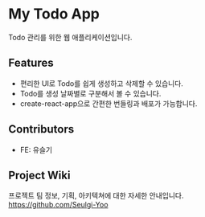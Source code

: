 # My Todo App

Todo 관리를 위한 웹 애플리케이션입니다.

## Features

- 편리한 UI로 Todo를 쉽게 생성하고 삭제할 수 있습니다.
- Todo를 생성 날짜별로 구분해서 볼 수 있습니다.
- create-react-app으로 간편한 번들링과 배포가 가능합니다.

## Contributors

- FE: 유슬기

## Project Wiki

프로젝트 팀 정보, 기획, 아키텍쳐에 대한 자세한 안내입니다.
https://github.com/Seulgi-Yoo